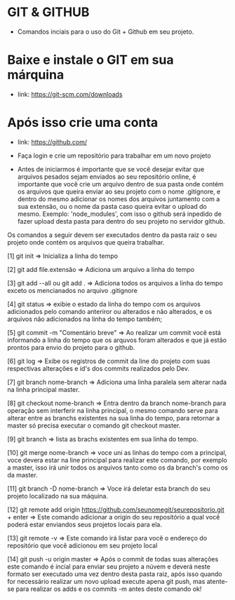 # GIT & GITHUB

* Comandos inciais para o uso do Git + Github em seu projeto.

# Baixe e instale o GIT em sua márquina
* link: https://git-scm.com/downloads

# Após isso crie uma conta 
* link: https://github.com/

* Faça login e crie um repositório para trabalhar em um novo projeto 

* Antes de iniciarmos é importante que se você desejar evitar que arquivos pesados sejam 
enviados ao seu repositório online, é importante que você crie um arquivo dentro de sua pasta onde contém os arquivos que queira enviar ao seu projeto com o nome .gitignore, e dentro do mesmo
adicionar os nomes dos arquivos juntamento com a sua extensão, ou o nome da pasta caso queira evitar o upload do mesmo.
Exemplo: 'node_modules', com isso o github será inpedido de fazer upload desta pasta para dentro do seu projeto no servidor github.

Os comandos a seguir devem ser executados dentro da pasta raiz o seu projeto onde contém os arquivos que queira trabalhar.

[1] git init => Inicializa a linha do tempo

[2] git add file.extensão => Adiciona um arquivo a linha do tempo

[3] git add --all ou git add . => Adiciona todos os arquivos a linha do tempo exceto os mencianados no arquivo .gitignore

[4] git status => exibie o estado da linha do tempo com os arquivos adicionados pelo comando anteriror ou alterados e não alterados, e os arquivos não adicionados na linha do tempo também;

[5] git commit -m "Comentário breve" => Ao realizar um commit você está informando a linha do tempo que os arquvos foram alterados e que já estão prontos para envio do projeto para o github.

[6] git log => Exibe os registros de commit da line do projeto com suas respectivas alterações e id's dos commits realizados pelo Dev.

[7] git branch nome-branch => Adiciona uma linha paralela sem alterar nada na linha principal master.

[8] git checkout nome-branch => Entra dentro da branch nome-branch para operação sem interferir na linha principal, o mesmo comando serve para alterar entre as branchs existentes na sua linha do tempo, para retornar a master só precisa executar o comando git checkout master.

[9] git branch => lista as brachs existentes em sua linha do tempo.

[10] git merge nome-branch => voce uni as linhas do tempo com a principal, voce devera estar na line principal para realizar este comando, por exemplo a master, isso irá unir todos os arquivos tanto como os da branch's como os da master.

[11] git branch -D nome-branch => Voce irá deletar esta branch do seu projeto localizado na sua máquina.

[12] git remote add origin https://github.com/seunomegit/seurepositorio.git + enter =>
Este comando adicionar a origin do seu repositório a qual você poderá estar enviandos seus projetos locais para ela.

[13] git remote -v => Este comando irá listar para você o endereço do repositório que você adicionou em seu projeto local

[14] git push -u origin master => Após o commit de todas suas alterações este comando é incial para enviar seu projeto a núvem e deverá neste formato ser executado uma vez dentro desta pasta raiz, após isso quando for necessário realizar um novo upload execute apena  git push, mas atente-se para realizar os adds e os commits -m antes deste comando ok!


